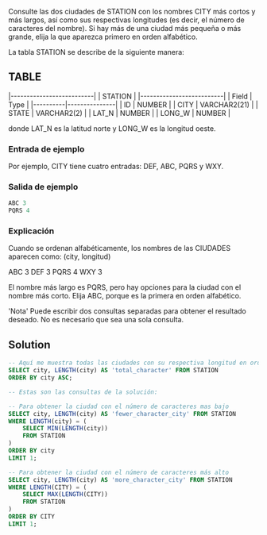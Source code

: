 Consulte las dos ciudades de STATION con los nombres CITY más cortos y más largos, así como sus respectivas longitudes (es decir, el número de caracteres del nombre). Si hay más de una ciudad más pequeña o más grande, elija la que aparezca primero en orden alfabético.

La tabla STATION se describe de la siguiente manera:

## TABLE

|--------------------------|
|        STATION           |
|--------------------------|
| Field    | Type          |
|----------|---------------|
| ID       | NUMBER        |
| CITY     | VARCHAR2(21)  |
| STATE    | VARCHAR2(2)   |
| LAT_N    | NUMBER        |
| LONG_W   | NUMBER        |

donde LAT_N es la latitud norte y LONG_W es la longitud oeste.

### Entrada de ejemplo

Por ejemplo, CITY tiene cuatro entradas: DEF, ABC, PQRS y WXY.

### Salida de ejemplo

```SQL
ABC 3
PQRS 4
```
### Explicación

Cuando se ordenan alfabéticamente, los nombres de las CIUDADES aparecen como: (city, longitud)

ABC 3
DEF 3
PQRS 4
WXY 3

El nombre más largo es PQRS, pero hay  opciones para la ciudad con el nombre más corto. Elija ABC, porque es la primera en orden alfabético.

'Nota'
Puede escribir dos consultas separadas para obtener el resultado deseado. No es necesario que sea una sola consulta.

## Solution

```SQL
-- Aquí me muestra todas las ciudades con su respectiva longitud en orden alfabético
SELECT city, LENGTH(city) AS 'total_character' FROM STATION
ORDER BY city ASC;

-- Estas son las consultas de la solución:

-- Para obtener la ciudad con el número de caracteres mas bajo
SELECT city, LENGTH(city) AS 'fewer_character_city' FROM STATION
WHERE LENGTH(city) = (
    SELECT MIN(LENGTH(city))
    FROM STATION
)
ORDER BY city
LIMIT 1;

-- Para obtener la ciudad con el número de caracteres más alto
SELECT city, LENGTH(city) AS 'more_character_city' FROM STATION
WHERE LENGTH(CITY) = (
    SELECT MAX(LENGTH(CITY))
    FROM STATION
)
ORDER BY CITY
LIMIT 1;
```
